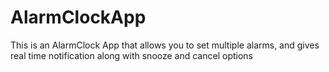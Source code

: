 # AlarmClockApp
This is an AlarmClock App that allows you to set multiple alarms, and gives real time notification along with snooze and cancel options
